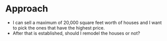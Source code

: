 # Approach
- I can sell a maximum of 20,000 square feet worth of houses and I want to pick the ones that have the highest price.
- After that is established, should I remodel the houses or not?

